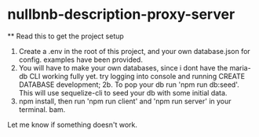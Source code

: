 # nullbnb-description-proxy-server

** Read this to get the project setup

1. Create a .env in the root of this project, and your own database.json for config. examples have been provided.
2. You will have to make your own databases, since i dont have the maria-db CLI working fully yet. try logging into console and running CREATE DATABASE development;
2b. To pop your db run 'npm run db:seed'. This will use sequelize-cli to seed your db with some initial data.
3. npm install, then run 'npm run client' and 'npm run server' in your terminal. bam.

Let me know if something doesn't work.